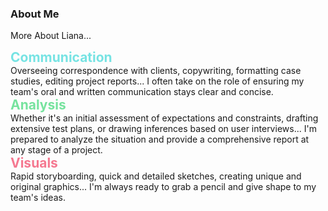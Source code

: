 ### About Me
<x-paragraph>More About Liana...</x-paragraph>
<script src="customelement.js"></script>
<div style = "color: #76e3e3; font-size:1.5em; font-weight: bold;">Communication</div> 
Overseeing correspondence with clients, copywriting, formatting case studies, editing project reports...
I often take on the role of ensuring my team's oral and written communication stays clear and concise.
<br> 
<div style = "color: #76e39e; font-size:1.5em; font-weight: bold;">Analysis</div>
Whether it's an initial assessment of expectations and constraints, drafting extensive test plans, or drawing inferences based on user interviews...
I'm prepared to analyze the situation and provide a comprehensive report at any stage of a project.
<br> 
<div style = "color: #f57890; font-size:1.5em; font-weight: bold;">Visuals</div>
Rapid storyboarding, quick and detailed sketches, creating unique and original graphics...     
I'm always ready to grab a pencil and give shape to my team's ideas.

